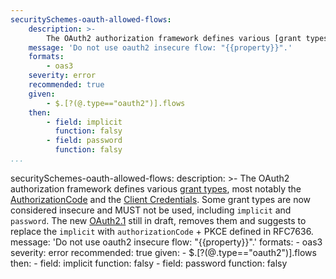 ```yaml
---
securitySchemes-oauth-allowed-flows:
    description: >-
        The OAuth2 authorization framework defines various [grant types](https://tools.ietf.org/html/rfc6749#section-1.3), most notably the [AuthorizationCode](https://tools.ietf.org/html/rfc6749#section-1.3.1) and the [Client Credentials](https://tools.ietf.org/html/rfc6749#section-1.3.4). Some grant types are now considered insecure and MUST not be used, including `implicit` and `password`. The new [OAuth2.1](https://tools.ietf.org/html/draft-ietf-oauth-v2-1-01)  still in draft, removes them and suggests to replace the `implicit` with `authorizationCode` + PKCE defined in RFC7636.
    message: 'Do not use oauth2 insecure flow: "{{property}}".'
    formats:
        - oas3
    severity: error
    recommended: true
    given:
        - $.[?(@.type=="oauth2")].flows
    then:
        - field: implicit
          function: falsy
        - field: password
          function: falsy
...
```

securitySchemes-oauth-allowed-flows:
    description: >-
        The OAuth2 authorization framework defines various [grant types](https://tools.ietf.org/html/rfc6749#section-1.3), most notably the [AuthorizationCode](https://tools.ietf.org/html/rfc6749#section-1.3.1) and the [Client Credentials](https://tools.ietf.org/html/rfc6749#section-1.3.4). Some grant types are now considered insecure and MUST not be used, including `implicit` and `password`. The new [OAuth2.1](https://tools.ietf.org/html/draft-ietf-oauth-v2-1-01)  still in draft, removes them and suggests to replace the `implicit` with `authorizationCode` + PKCE defined in RFC7636.
    message: 'Do not use oauth2 insecure flow: "{{property}}".'
    formats:
        - oas3
    severity: error
    recommended: true
    given:
        - $.[?(@.type=="oauth2")].flows
    then:
        - field: implicit
          function: falsy
        - field: password
          function: falsy
